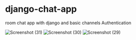 # django-chat-app
room chat app with django and basic channels 
Authentication 
 
![Screenshot (31)](https://github.com/Shahzaib-Khakwani/django-chat-app/assets/65272861/3a23391a-d349-4862-9260-c6483755ce71)
![Screenshot (30)](https://github.com/Shahzaib-Khakwani/django-chat-app/assets/65272861/9ce65e38-f0ff-44ba-9984-b13bb63b6a60)
![Screenshot (29)](https://github.com/Shahzaib-Khakwani/django-chat-app/assets/65272861/c67f28b4-0642-4ac3-9b8e-ab624bb91fed)
